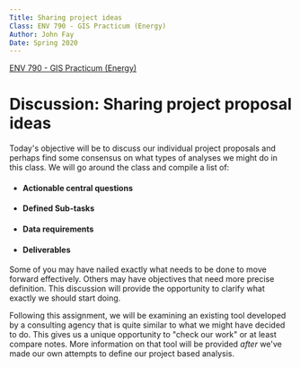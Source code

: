```yaml
---
Title: Sharing project ideas
Class: ENV 790 - GIS Practicum (Energy)
Author: John Fay
Date: Spring 2020
---
```


[ENV 790 - GIS Practicum (Energy)](./index.html)

# Discussion: Sharing project proposal ideas

Today's objective will be to discuss our individual project proposals and perhaps find some consensus on what types of analyses we might do in this class. We will go around the class and compile a list of:

* #### Actionable central questions

* #### Defined Sub-tasks

* #### Data requirements

* #### Deliverables

Some of you may have nailed exactly what needs to be done to move forward effectively. Others may have objectives that need more precise definition. This discussion will provide the opportunity to clarify what exactly we should start doing. 

Following this assignment, we will be examining an existing tool developed by a consulting agency that is quite similar to what we might have decided to do. This gives us a unique opportunity to "check our work" or at least compare notes. More information on that tool will be provided *after* we've made our own attempts to define our project based analysis.